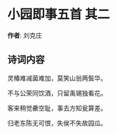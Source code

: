 # 小园即事五首  其二

**作者**: 刘克庄

## 诗词内容

灵椿难减菌难加，莫笑山翁两鬓华。

不与公荣同饮酒，只留禹锡独看花。

客来稍觉罍空耻，事去方知瓮算差。

归老东陈无可恨，失侯不失故园瓜。

